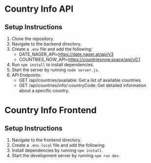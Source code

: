 # Country Info API

## Setup Instructions

1. Clone the repository.
2. Navigate to the backend directory.
3. Create a `.env` file and add the following:
    - DATE_NAGER_API=https://date.nager.at/api/v3 
    - COUNTRIES_NOW_API=https://countriesnow.space/api/v0.1
4. Run `npm install` to install dependencies.
5. Start the server by running `node server.js`.
6. API Endpoints:
    - GET /api/countries/available: Get a list of available countries.
    - GET /api/countries/info/:countryCode: Get detailed information about a specific country.

# Country Info Frontend

## Setup Instructions

1. Navigate to the frontend directory.
2. Create a `.env.local` file and add the following:
3. Install dependencies by running `npm install`.
4. Start the development server by running `npm run dev`.
